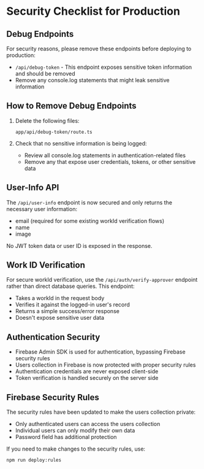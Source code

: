 # Security Checklist for Production

## Debug Endpoints
For security reasons, please remove these endpoints before deploying to production:

- `/api/debug-token` - This endpoint exposes sensitive token information and should be removed
- Remove any console.log statements that might leak sensitive information

## How to Remove Debug Endpoints
1. Delete the following files:
   ```
   app/api/debug-token/route.ts
   ```

2. Check that no sensitive information is being logged:
   - Review all console.log statements in authentication-related files
   - Remove any that expose user credentials, tokens, or other sensitive data

## User-Info API
The `/api/user-info` endpoint is now secured and only returns the necessary user information:
- email (required for some existing workId verification flows)
- name
- image

No JWT token data or user ID is exposed in the response.

## Work ID Verification
For secure workId verification, use the `/api/auth/verify-approver` endpoint rather than direct database queries. This endpoint:
- Takes a workId in the request body
- Verifies it against the logged-in user's record
- Returns a simple success/error response
- Doesn't expose sensitive user data

## Authentication Security
- Firebase Admin SDK is used for authentication, bypassing Firebase security rules
- Users collection in Firebase is now protected with proper security rules
- Authentication credentials are never exposed client-side
- Token verification is handled securely on the server side

## Firebase Security Rules
The security rules have been updated to make the users collection private:
- Only authenticated users can access the users collection
- Individual users can only modify their own data
- Password field has additional protection

If you need to make changes to the security rules, use:
```
npm run deploy:rules
```
